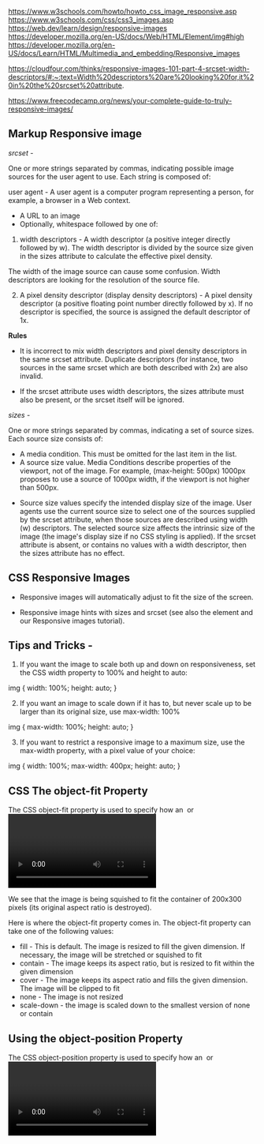 https://www.w3schools.com/howto/howto_css_image_responsive.asp
https://www.w3schools.com/css/css3_images.asp
https://web.dev/learn/design/responsive-images
https://developer.mozilla.org/en-US/docs/Web/HTML/Element/img#high
https://developer.mozilla.org/en-US/docs/Learn/HTML/Multimedia_and_embedding/Responsive_images

https://cloudfour.com/thinks/responsive-images-101-part-4-srcset-width-descriptors/#:~:text=Width%20descriptors%20are%20looking%20for,it%20in%20the%20srcset%20attribute.

https://www.freecodecamp.org/news/your-complete-guide-to-truly-responsive-images/

## Markup Responsive image 

*srcset* - 

One or more strings separated by commas, indicating possible image sources for the user agent to use. Each string is composed of:

user agent - A user agent is a computer program representing a person, for example, a browser in a Web context.

- A URL to an image
- Optionally, whitespace followed by one of:

1. width descriptors -  A width descriptor (a positive integer directly followed by w). The width descriptor is divided by the source size given in the sizes attribute to calculate the effective pixel density.

The width of the image source can cause some confusion. Width descriptors are looking for the resolution of the source file.

2. A pixel density descriptor (display density descriptors) - A pixel density descriptor (a positive floating point number directly followed by x). If no descriptor is specified, the source is assigned the default descriptor of 1x.

**Rules**

* It is incorrect to mix width descriptors and pixel density descriptors in the same srcset attribute. Duplicate descriptors (for instance, two sources in the same srcset which are both described with 2x) are also invalid.

* If the srcset attribute uses width descriptors, the sizes attribute must also be present, or the srcset itself will be ignored.

*sizes* -

One or more strings separated by commas, indicating a set of source sizes. Each source size consists of:

- A media condition. This must be omitted for the last item in the list.
- A source size value.
Media Conditions describe properties of the viewport, not of the image. For example, (max-height: 500px) 1000px proposes to use a source of 1000px width, if the viewport is not higher than 500px.

* Source size values specify the intended display size of the image. User agents use the current source size to select one of the sources supplied by the srcset attribute, when those sources are described using width (w) descriptors. The selected source size affects the intrinsic size of the image (the image's display size if no CSS styling is applied). If the srcset attribute is absent, or contains no values with a width descriptor, then the sizes attribute has no effect.

## CSS Responsive Images 

* Responsive images will automatically adjust to fit the size of the screen.

* Responsive image hints with sizes and srcset (see also the <picture> element and our Responsive images tutorial).


**Tips and Tricks -**
------------------------------

1. If you want the image to scale both up and down on responsiveness, set the CSS width property to 100% and height to auto:

 img {
  width: 100%;
  height: auto;
} 

2. If you want an image to scale down if it has to, but never scale up to be larger than its original size, use max-width: 100% 

 img {
  max-width: 100%;
  height: auto;
} 

3. If you want to restrict a responsive image to a maximum size, use the max-width property, with a pixel value of your choice: 

 img {
  width: 100%;
  max-width: 400px;
  height: auto;
} 


## CSS The object-fit Property

The CSS object-fit property is used to specify how an <img> or <video> should be resized to fit its container.

We see that the image is being squished to fit the container of 200x300 pixels (its original aspect ratio is destroyed).

Here is where the object-fit property comes in. The object-fit property can take one of the following values:

* fill - This is default. The image is resized to fill the given dimension. If necessary, the image will be stretched or squished to fit
* contain - The image keeps its aspect ratio, but is resized to fit within the given dimension
* cover - The image keeps its aspect ratio and fills the given dimension. The image will be clipped to fit
* none - The image is not resized
* scale-down - the image is scaled down to the smallest version of none or contain

## Using the object-position Property

 The CSS object-position property is used to specify how an <img> or <video> should be positioned within its container.
 